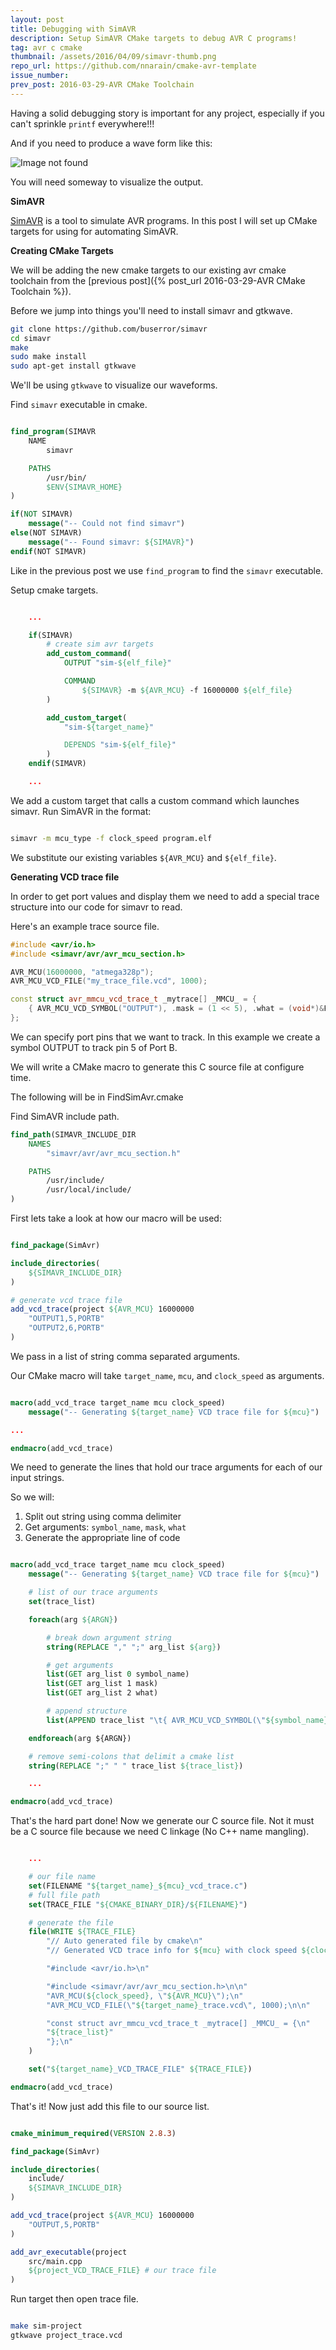 ```yaml
---
layout: post
title: Debugging with SimAVR
description: Setup SimAVR CMake targets to debug AVR C programs!
tag: avr c cmake
thumbnail: /assets/2016/04/09/simavr-thumb.png
repo_url: https://github.com/nnarain/cmake-avr-template
issue_number: 
prev_post: 2016-03-29-AVR CMake Toolchain
---
```


Having a solid debugging story is important for any project, especially if you can't sprinkle `printf` everywhere!!!

And if you need to produce a wave form like this:

![Image not found](/assets/2016/04/09/simavr-thumb.png)

You will need someway to visualize the output.


**SimAVR**

[SimAVR](https://github.com/buserror/simavr) is a tool to simulate AVR programs. In this post I will set up CMake targets for using for automating SimAVR.

**Creating CMake Targets**

We will be adding the new cmake targets to our existing avr cmake toolchain from the [previous post]({% post_url 2016-03-29-AVR CMake Toolchain %}).

Before we jump into things you'll need to install simavr and gtkwave.

```bash
git clone https://github.com/buserror/simavr
cd simavr
make
sudo make install
sudo apt-get install gtkwave
```

We'll be using `gtkwave` to visualize our waveforms.

Find `simavr` executable in cmake.


```cmake

find_program(SIMAVR
	NAME
		simavr

	PATHS
		/usr/bin/
		$ENV{SIMAVR_HOME}
)

if(NOT SIMAVR)
	message("-- Could not find simavr")
else(NOT SIMAVR)
	message("-- Found simavr: ${SIMAVR}")
endif(NOT SIMAVR)

```

Like in the previous post we use `find_program` to find the `simavr` executable.

Setup cmake targets.

```cmake

	...

	if(SIMAVR)
		# create sim avr targets
		add_custom_command(
			OUTPUT "sim-${elf_file}"

			COMMAND
				${SIMAVR} -m ${AVR_MCU} -f 16000000 ${elf_file}
		)

		add_custom_target(
			"sim-${target_name}"

			DEPENDS "sim-${elf_file}"
		)
	endif(SIMAVR)

	...

```

We add a custom target that calls a custom command which launches simavr. Run SimAVR in the format:

```bash

simavr -m mcu_type -f clock_speed program.elf

```

We substitute our existing variables `${AVR_MCU}` and `${elf_file}`.

**Generating VCD trace file**

In order to get port values and display them we need to add a special trace structure into our code for simavr to read.

Here's an example trace source file.

```c++
#include <avr/io.h>
#include <simavr/avr/avr_mcu_section.h>

AVR_MCU(16000000, "atmega328p");
AVR_MCU_VCD_FILE("my_trace_file.vcd", 1000);

const struct avr_mmcu_vcd_trace_t _mytrace[] _MMCU_ = {
	{ AVR_MCU_VCD_SYMBOL("OUTPUT"), .mask = (1 << 5), .what = (void*)&PORTB, },
};
```
We can specify port pins that we want to track. In this example we create a symbol OUTPUT to track pin 5 of Port B.

We will write a CMake macro to generate this C source file at configure time.

The following will be in FindSimAvr.cmake


Find SimAVR include path.

```cmake
find_path(SIMAVR_INCLUDE_DIR
	NAMES
		"simavr/avr/avr_mcu_section.h"

	PATHS
		/usr/include/
		/usr/local/include/
)
```

First lets take a look at how our macro will be used:

```cmake

find_package(SimAvr)

include_directories(
	${SIMAVR_INCLUDE_DIR}
)

# generate vcd trace file 
add_vcd_trace(project ${AVR_MCU} 16000000
	"OUTPUT1,5,PORTB"
	"OUTPUT2,6,PORTB"
)

```

We pass in a list of string comma separated arguments.

Our CMake macro will take `target_name`, `mcu`, and `clock_speed` as arguments.

```cmake

macro(add_vcd_trace target_name mcu clock_speed)
	message("-- Generating ${target_name} VCD trace file for ${mcu}")

...

endmacro(add_vcd_trace)

```

We need to generate the lines that hold our trace arguments for each of our input strings.

So we will:

1. Split out string using comma delimiter
2. Get arguments: `symbol_name`, `mask`, `what`
3. Generate the appropriate line of code


```cmake

macro(add_vcd_trace target_name mcu clock_speed)
	message("-- Generating ${target_name} VCD trace file for ${mcu}")

	# list of our trace arguments
	set(trace_list)

	foreach(arg ${ARGN})

		# break down argument string
		string(REPLACE "," ";" arg_list ${arg})

		# get arguments
		list(GET arg_list 0 symbol_name)
		list(GET arg_list 1 mask)
		list(GET arg_list 2 what)

		# append structure
		list(APPEND trace_list "\t{ AVR_MCU_VCD_SYMBOL(\"${symbol_name}\"), .mask = (1 << ${mask}), .what = (void*)&${what}, },\n")

	endforeach(arg ${ARGN})

	# remove semi-colons that delimit a cmake list 
	string(REPLACE ";" " " trace_list ${trace_list})

	...

endmacro(add_vcd_trace)

```

That's the hard part done! Now we generate our C source file. Not it must be a C source file because we need C linkage (No C++ name mangling).

```cmake

	...

	# our file name
	set(FILENAME "${target_name}_${mcu}_vcd_trace.c")
	# full file path
	set(TRACE_FILE "${CMAKE_BINARY_DIR}/${FILENAME}")

	# generate the file
	file(WRITE ${TRACE_FILE}
		"// Auto generated file by cmake\n"
		"// Generated VCD trace info for ${mcu} with clock speed ${clock_speed}\n\n"

		"#include <avr/io.h>\n"

		"#include <simavr/avr/avr_mcu_section.h>\n\n"
		"AVR_MCU(${clock_speed}, \"${AVR_MCU}\");\n"
		"AVR_MCU_VCD_FILE(\"${target_name}_trace.vcd\", 1000);\n\n"

		"const struct avr_mmcu_vcd_trace_t _mytrace[] _MMCU_ = {\n"
		"${trace_list}"
		"};\n"
	)

	set("${target_name}_VCD_TRACE_FILE" ${TRACE_FILE})

endmacro(add_vcd_trace)

```

That's it! Now just add this file to our source list.


```cmake

cmake_minimum_required(VERSION 2.8.3)

find_package(SimAvr)

include_directories(
	include/
	${SIMAVR_INCLUDE_DIR}
)

add_vcd_trace(project ${AVR_MCU} 16000000
	"OUTPUT,5,PORTB"
)

add_avr_executable(project
	src/main.cpp
	${project_VCD_TRACE_FILE} # our trace file
)

```

Run target then open trace file.

```bash

make sim-project
gtkwave project_trace.vcd

```
